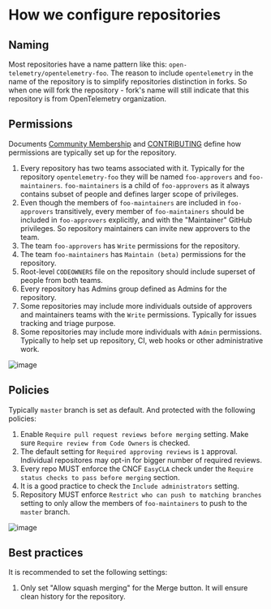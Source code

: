 # How we configure repositories

## Naming

Most repositories have a name pattern like this:
`open-telemetry/opentelemetry-foo`. The reason to include `opentelemetry` in the
name of the repository is to simplify repositories distinction in forks. So when
one will fork the repository - fork's name will still indicate that this
repository is from OpenTelemetry organization.

## Permissions

Documents [Community Membership](../community-membership.md) and
[CONTRIBUTING](../CONTRIBUTING.md) define how permissions are typically set up
for the repository.

1. Every repository has two teams associated with it. Typically for the
   repository `opentelemetry-foo` they will be named `foo-approvers` and
   `foo-maintainers`. `foo-maintainers` is a child of `foo-approvers` as it
   always contains subset of people and defines larger scope of privileges.
2. Even though the members of `foo-maintainers` are included in `foo-approvers`
   transitively, every member of `foo-maintainers` should be included in
   `foo-approvers` explicitly, and with the "Maintainer" GitHub privileges. So
   repository maintainers can invite new approvers to the team.
3. The team `foo-approvers` has `Write` permissions for the repository.
4. The team `foo-maintainers` has `Maintain (beta)` permissions for the
   repository.
5. Root-level `CODEOWNERS` file on the repository should include superset of
   people from both teams.
6. Every repository has Admins group defined as Admins for the repository.
7. Some repositories may include more individuals outside of approvers and
   maintainers teams with the `Write` permissions. Typically for issues tracking
   and triage purpose.
8. Some repositories may include more individuals with `Admin` permissions.
   Typically to help set up repository, CI, web hooks or other administrative
   work.

![image](https://user-images.githubusercontent.com/9950081/57563719-d7b6b300-7355-11e9-9ebb-3c4f549336bc.png)

## Policies

Typically `master` branch is set as default. And protected with the following
policies:

1. Enable `Require pull request reviews before merging` setting. Make sure
   `Require review from Code Owners` is checked.
2. The default setting for `Required approving reviews` is `1` approval. Individual 
   repositores may opt-in for bigger number of required reviews.
3. Every repo MUST enforce the CNCF `EasyCLA` check under the
   `Require status checks to pass before merging` section.
4. It is a good practice to check the `Include administrators` setting.
5. Repository MUST enforce `Restrict who can push to matching branches` setting
   to only allow the members of `foo-maintainers` to push to the `master`
   branch.

![image](https://user-images.githubusercontent.com/9950081/57563714-c5d51000-7355-11e9-80c8-68374e2de2f6.png)

## Best practices

It is recommended to set the following settings:

1. Only set "Allow squash merging" for the Merge button. It will ensure clean
   history for the repository.
